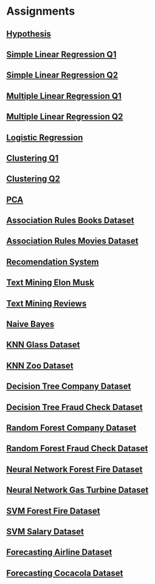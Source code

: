 # Assignments

## [Hypothesis](https://gist.github.com/GaliMohan/36580baa6d4587c71604143edcd90059)

## [Simple Linear Regression Q1](https://gist.github.com/GaliMohan/c7aa56a2dd424afee361c8c1094bb671)

## [Simple Linear Regression Q2](https://gist.github.com/GaliMohan/498091713f56d231280ad00db6af66eb)

## [Multiple Linear Regression Q1](https://gist.github.com/GaliMohan/e4b58a5aeb76400b254331863ebdf725)

## [Multiple Linear Regression Q2](https://gist.github.com/GaliMohan/a2a2c234dee5919a2455553c5e2871cf)

## [Logistic Regression](https://gist.github.com/GaliMohan/30cba980f868907091c864b2a32cf778)

## [Clustering Q1](https://gist.github.com/GaliMohan/fc32040017b36cda833a5db7ae565bb4)

## [Clustering Q2](https://gist.github.com/GaliMohan/5026109da0a0aaf0e3fffe7af643f835)

## [PCA](https://gist.github.com/GaliMohan/460eec010a28f6ed48a76a19914b49f8)

## [Association Rules Books Dataset](https://gist.github.com/GaliMohan/35044c85ab071e8cedaa25133212ddd3)

## [Association Rules Movies Dataset](https://gist.github.com/GaliMohan/44bde5c5086dafa388d3de83d95e3f21)

## [Recomendation System](https://gist.github.com/GaliMohan/57b34cb93de0397c495975b3b0e5a610)

## [Text Mining Elon Musk](https://gist.github.com/GaliMohan/563b52e1a4a69a13dcad8ae24e7a1ba7)

## [Text Mining Reviews](https://gist.github.com/GaliMohan/c11864162e74e0473b68bef055f9c990)

## [Naive Bayes](https://gist.github.com/GaliMohan/653f926032bf452634639343867aaf69)

## [KNN Glass Dataset](https://gist.github.com/GaliMohan/a8a60370d831807c6e51cb662750bfea)

## [KNN Zoo Dataset](https://gist.github.com/GaliMohan/307b01915dbceabe27c44448f7cbfc19)

## [Decision Tree Company Dataset](https://gist.github.com/GaliMohan/e2d12f490e04a45b294ee0b44dcdddf6)

## [Decision Tree Fraud Check Dataset](https://gist.github.com/GaliMohan/91eb7f1ad56ac20cb3f8b23dabce186f)

## [Random Forest Company Dataset](https://colab.research.google.com/drive/1EETXyO2m3tDwyigqECFPUb4Dd6eqoNr3?usp=sharing)

## [Random Forest Fraud Check Dataset](https://gist.github.com/GaliMohan/a35f04a0ddfeb22b80588acee42f3cd8)

## [Neural Network Forest Fire Dataset](https://gist.github.com/GaliMohan/655ffefe7bd559c065910ff2e5eddf65)

## [Neural Network Gas Turbine Dataset](https://gist.github.com/GaliMohan/4c8b2eaf7c97dcbb7a5bc59d03e19a7f)

## [SVM Forest Fire Dataset](https://gist.github.com/GaliMohan/55948db700d66b18eda38e0f784fd5e8)

## [SVM Salary Dataset](https://gist.github.com/GaliMohan/2e13c488a523ce052d486223942f3b07)

## [Forecasting Airline Dataset](https://gist.github.com/GaliMohan/99d1546bacb25d3cb98cc8ea0c38326f)

## [Forecasting Cocacola Dataset](https://gist.github.com/GaliMohan/4351e8b894a888d93cbff2da8528734d)
